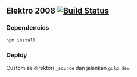 ## Elektro 2008 [![Build Status](https://travis-ci.org/23Pstars/elektro08-web.svg?branch=master)](https://travis-ci.org/23Pstars/elektro08-web)

### Dependencies
`npm install`  

### Deploy
Customize direktori `_source` dan jalankan `gulp dev`.